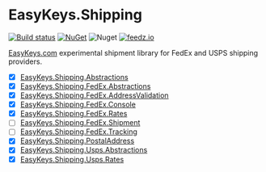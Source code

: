 # EasyKeys.Shipping

[![Build status](https://ci.appveyor.com/api/projects/status/xp52rbpa9vmr1ck9?svg=true)](https://ci.appveyor.com/project/easykeys/easykeys-shipping)
[![NuGet](https://img.shields.io/nuget/v/EasyKeys.Shipping.Abstractions.svg)](https://www.nuget.org/packages?q=EasyKeys.Shipping.Abstractions)
![Nuget](https://img.shields.io/nuget/dt/EasyKeys.Shipping.Abstractions)
[![feedz.io](https://img.shields.io/badge/endpoint.svg?url=https://f.feedz.io/easykeys/core/shield/EasyKeys.Shipping.Abstractions/latest)](https://f.feedz.io/easykeys/core/packages/EasyKeys.Shipping.Abstractions/latest/download)

[EasyKeys.com](https://easykeys.com) experimental shipment library for FedEx and USPS shipping providers.

- [x] [EasyKeys.Shipping.Abstractions](./src/EasyKeys.Shipping.Abstractions)
- [x] [EasyKeys.Shipping.FedEx.Abstractions](./src/EasyKeys.Shipping.FedEx.Abstractions)
- [x] [EasyKeys.Shipping.FedEx.AddressValidation](./src/EasyKeys.Shipping.FedEx.AddressValidation)
- [x] [EasyKeys.Shipping.FedEx.Console](./src/EasyKeys.Shipping.FedEx.Console)
- [x] [EasyKeys.Shipping.FedEx.Rates](./src/EasyKeys.Shipping.FedEx.Rates)
- [ ] [EasyKeys.Shipping.FedEx.Shipment](./src/EasyKeys.Shipping.FedEx.Shipment)
- [ ] [EasyKeys.Shipping.FedEx.Tracking](./src/EasyKeys.Shipping.FedEx.Tracking)
- [x] [EasyKeys.Shipping.PostalAddress](./src/EasyKeys.Shipping.PostalAddress)
- [x] [EasyKeys.Shipping.Usps.Abstractions](./src/EasyKeys.Shipping.Usps.Abstractions)
- [x] [EasyKeys.Shipping.Usps.Rates](./src/EasyKeys.Shipping.Usps.Rates)
